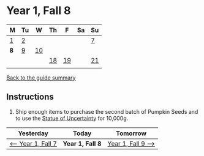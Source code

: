 # Year 1, Fall 8

| M                          | Tu                        | W                         | Th                        | F                         | Sa                        | Su                        |
| -------------------------- | ------------------------- | ------------------------- | ------------------------- |-------------------------- | ------------------------- | ------------------------- |
| [1](year-1-fall-1.md)      | [2](year-1-fall-2.md)     |                           |                           |                           |                           | [7](year-1-fall-7.md)     |
| **8**                      | [9](year-1-fall-9.md)     | [10](year-1-fall-10.md)   |                           |                           |                           |                           |
|                            |                           |                           | [18](year-1-fall-18.md)   | [19](year-1-fall-19.md)   |                           | [21](year-1-fall-14.md)   |
|                            |                           |                           |                           |                           |                           |                           |

[Back to the guide summary](readme.md)

## Instructions

1. Ship enough items to purchase the second batch of Pumpkin Seeds and to use the [Statue of Uncertainty](https://stardewvalleywiki.com/The_Sewers#Statue_Of_Uncertainty) for 10,000g.

| Yesterday                                   | Today                 | Tomorrow                                    |
| ------------------------------------------- | --------------------- | ------------------------------------------- |
| [⟵ Year 1, Fall 7](year-1-fall-7.md)       | **Year 1, Fall 8**    | [Year 1, Fall 9 ⟶](year-1-fall-9.md)       |
